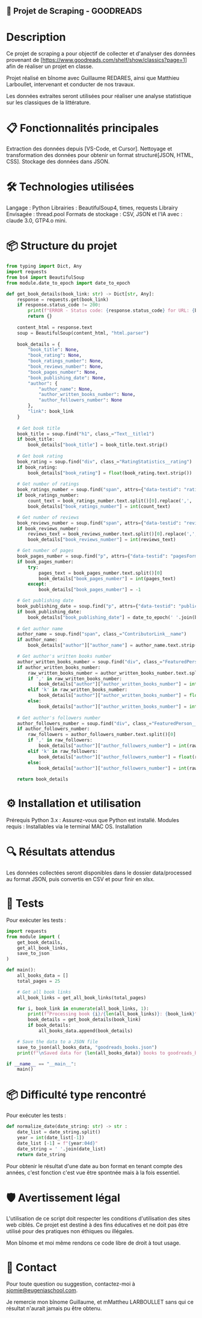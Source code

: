 ## 🚀 Projet de Scraping - GOODREADS
# Description
Ce projet de scraping a pour objectif de collecter et d'analyser des données provenant de [https://www.goodreads.com/shelf/show/classics?page=1] afin de réaliser un projet en classe.

Projet réalisé en bînome avec Guillaume REDARES, ainsi que Matthieu Larboullet, intervenant et conducter de nos travaux.  

Les données extraites seront utilisées pour réaliser une analyse statistique sur les classiques de la littérature.

# 📋 Fonctionnalités principales
Extraction des données depuis [VS-Code, et Cursor].
Nettoyage et transformation des données pour obtenir un format structuré[JSON, HTML, CSS].
Stockage des données dans JSON.

# 🛠️ Technologies utilisées
Langage : Python
Librairies : BeautifulSoup4, times, requests
Librairy Envisagée : thread.pool 
Formats de stockage : CSV, JSON
et l'IA avec : claude 3.0, GTP4.o mini.

# 📦 Structure du projet
```py
from typing import Dict, Any
import requests
from bs4 import BeautifulSoup
from module.date_to_epoch import date_to_epoch

def get_book_details(book_link: str) -> Dict[str, Any]:
    response = requests.get(book_link)
    if response.status_code != 200:
        print(f"ERROR - Status code: {response.status_code} for URL: {book_link}")
        return {}
    
    content_html = response.text
    soup = BeautifulSoup(content_html, "html.parser")
    
    book_details = {
        "book_title": None,
        "book_rating": None,
        "book_ratings_number": None,
        "book_reviews_number": None,
        "book_pages_number": None,
        "book_publishing_date": None,
        "author": {
            "author_name": None,
            "author_written_books_number": None,
            "author_followers_number": None
        },
        "link": book_link
    }
    
    # Get book title
    book_title = soup.find("h1", class_="Text__title1")
    if book_title:
        book_details["book_title"] = book_title.text.strip()
    
    # Get book rating
    book_rating = soup.find("div", class_="RatingStatistics__rating")
    if book_rating:
        book_details["book_rating"] = float(book_rating.text.strip())
    
    # Get number of ratings
    book_ratings_number = soup.find("span", attrs={"data-testid": "ratingsCount"})
    if book_ratings_number:
        count_text = book_ratings_number.text.split()[0].replace(',', '')
        book_details["book_ratings_number"] = int(count_text)

    # Get number of reviews
    book_reviews_number = soup.find("span", attrs={"data-testid": "reviewsCount"})
    if book_reviews_number:
        reviews_text = book_reviews_number.text.split()[0].replace(',', '')
        book_details["book_reviews_number"] = int(reviews_text)

    # Get number of pages
    book_pages_number = soup.find("p", attrs={"data-testid": "pagesFormat"})
    if book_pages_number:
        try:
            pages_text = book_pages_number.text.split()[0]
            book_details["book_pages_number"] = int(pages_text)
        except:
            book_details["book_pages_number"] = -1

    # Get publishing date
    book_publishing_date = soup.find("p", attrs={"data-testid": "publicationInfo"})
    if book_publishing_date:
        book_details["book_publishing_date"] = date_to_epoch(' '.join(book_publishing_date.text.split()[2:]))
    
    # Get author name
    author_name = soup.find("span", class_="ContributorLink__name")
    if author_name:
        book_details["author"]["author_name"] = author_name.text.strip()

    # Get author's written books number
    author_written_books_number = soup.find("div", class_="FeaturedPerson__infoPrimary").find("span", class_="Text Text__body3 Text__subdued")
    if author_written_books_number:
        raw_written_books_number = author_written_books_number.text.split()[0]
        if ',' in raw_written_books_number:
            book_details["author"]["author_written_books_number"] = int(raw_written_books_number.replace(',', ''))
        elif 'k' in raw_written_books_number:
            book_details["author"]["author_written_books_number"] = float(raw_written_books_number[:-1]) * 1000
        else:
            book_details["author"]["author_written_books_number"] = int(raw_written_books_number)
    
    # Get author's followers number
    author_followers_number = soup.find("div", class_="FeaturedPerson__infoPrimary").find("span", class_="u-dot-before")
    if author_followers_number:
        raw_followers = author_followers_number.text.split()[0]
        if ',' in raw_followers:
            book_details["author"]["author_followers_number"] = int(raw_followers.replace(',', ''))
        elif 'k' in raw_followers:
            book_details["author"]["author_followers_number"] = float(raw_followers[:-1]) * 1000
        else:
            book_details["author"]["author_followers_number"] = int(raw_followers)
    
    return book_details 
```

# ⚙️ Installation et utilisation
Prérequis
Python 3.x : Assurez-vous que Python est installé.
Modules requis : Installables via le terminal MAC OS.
Installation

# 🔍 Résultats attendus
Les données collectées seront disponibles dans le dossier data/processed au format JSON, puis convertis en CSV et pour finir en xlsx. 

# 🧪 Tests
Pour exécuter les tests :
```py
import requests
from module import (
    get_book_details,
    get_all_book_links,
    save_to_json
)

def main():
    all_books_data = [] 
    total_pages = 25

    # Get all book links
    all_book_links = get_all_book_links(total_pages)

    for i, book_link in enumerate(all_book_links, 1):
        print(f"Processing book {i}/{len(all_book_links)}: {book_link}")
        book_details = get_book_details(book_link)
        if book_details:
            all_books_data.append(book_details)

    # Save the data to a JSON file
    save_to_json(all_books_data, "goodreads_books.json")
    print(f"\nSaved data for {len(all_books_data)} books to goodreads_books.json")

if __name__ == "__main__":
    main() 
```
    
    
    


# 📦  Difficulté type rencontré
Pour exécuter les tests :
```py
def normalize_date(date_string: str) -> str :
    date_list = date_string.split()
    year = int(date_list[-1])
    date_list [-1] = f"{year:04d}"
    date_string = ' '.join(date_list)
    return date_string
```

Pour obtenir le résultat d'une date au bon format en tenant compte des années, c'est fonction c'est vue être spontnée mais à la fois essentiel. 

# 🛡️ Avertissement légal
L'utilisation de ce script doit respecter les conditions d'utilisation des sites web ciblés. Ce projet est destiné à des fins éducatives et ne doit pas être utilisé pour des pratiques non éthiques ou illégales.

Mon bînome et moi même rendons ce code libre de droit à tout usage. 

# 📧 Contact
Pour toute question ou suggestion, contactez-moi à sjomie@eugeniaschool.com.

Je remercie mon bînome Guillaume, et mMattheu LARBOULLET sans qui ce résultat n'aurait jamais pu être obtenu. 




